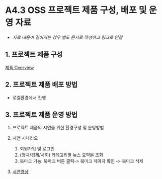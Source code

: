 # A4.3 OSS 프로젝트 제품 구성, 배포 및 운영 자료  

- *자료 내용이 길어지는 경우 별도 문서로 작성하고 링크로 연결*

## 1. 프로젝트 제품 구성

[제품 Overview](https://github.com/CSID-DGU/2024-1-OSSProj-JCL-08/blob/main/Src/Overview.md)
  
## 2. 프로젝트 제품 배포 방법  

- 로컬환경에서 진행

## 3. 프로젝트 제품 운영 방법  

1. 프로젝트 제품의 시연을 위한 환경구성 및 운영방법 

2. 시연 시나리오
    1. 회원가입 및 로그인
    2. (정치/경제/사회) 카테고리별 뉴스 요약본 조회 
    3. 북마크 기능: 
       북마크 버튼 클릭-> 북마크 페이지 확인 -> 북마크 삭제

3. [시연영상](https://github.com/CSID-DGU/2024-1-OSSProj-JCL-08/blob/main/Doc/%EC%8B%9C%EC%97%B0%EC%98%81%EC%83%81.mp4)
